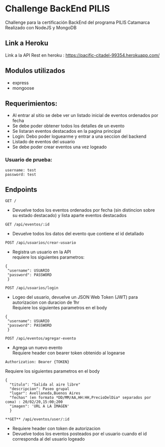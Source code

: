 # Challenge BackEnd PILIS
Challenge para la certificación BackEnd del programa PILIS Catamarca
Realizado con NodeJS y MongoDB

## Link a Heroku
Link a la API Rest en heroku : https://pacific-citadel-99354.herokuapp.com/

## Modulos utilizados
- express
- mongoose


## Requerimientos:
- Al entrar al sitio se debe ver un listado inicial de eventos ordenados por fecha
- Se debe poder obtener todos los detalles de un evento
- Se listaran eventos destacados en la pagina principal
- Login: Debo poder loguearme y entrar a una seccion del backend
- Listado de eventos del usuario
- Se debe poder crear eventos una vez logeado

### Usuario de prueba:
```
username: test
password: test
```

## Endpoints 

```
GET /
```
- Devuelve todos los eventos ordenados por fecha (sin distincion sobre su estado destacado) y lista aparte eventos destacados

```
GET /api/eventos/:id
```
-  Devuelve todos los datos del evento que contiene el id detallado

```
POST /api/usuarios/crear-usuario
```
- Registra un usuario en la API<br>
requiere los siguientes parametros:
```
{
 "username": USUARIO
 "password": PASSWORD
 }
```
```
POST /api/usuarios/login
```
- Logeo del usuario, devuelve un JSON Web Token (JWT) para autorizacion con duracion de 1hr<br>
Requiere los siguientes parametros en el body
```
{
 "username": USUARIO
 "password": PASSWORD
 }
```
```
POST /api/eventos/agregar-evento
```
- Agrega un nuevo evento<br>
Requiere header con bearer token obtenido al logearse 
```
Authorization: Bearer {TOKEN}
```

Requiere los siguientes parametros en el body 
```
{ 
  "titulo": "Salida al aire libre"
  "descripcion": Paseo grupal
  "lugar": Avellaneda,Buenos Aires
  "fechas" (en formato *DD/MM/AA,HH:HH,PrecioDelDia* separados por coma) : 20/02/20,15:00;200
  "imagen": 'URL A LA IMAGEN'
  }
```
```
**GET** /api/eventos/user/:id
```
- Requiere header con token de autorizacion 
- Devuelve todos los eventos posteados por el usuario cuando el id corresponda al del usuario logeado


